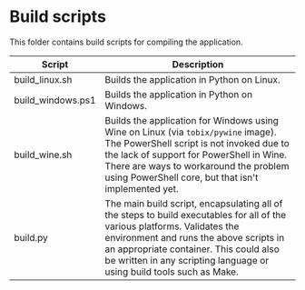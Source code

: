 # Build scripts

This folder contains build scripts for compiling the application.

| Script | Description |
| ------ | ----------- |
| build_linux.sh | Builds the application in Python on Linux. |
| build_windows.ps1 | Builds the application in Python on Windows. |
| build_wine.sh | Builds the application for Windows using Wine on Linux (via `tobix/pywine` image). The PowerShell script is not invoked due to the lack of support for PowerShell in Wine. There are ways to workaround the problem using PowerShell core, but that isn't implemented yet. |
| build.py | The main build script, encapsulating all of the steps to build executables for all of the various platforms. Validates the environment and runs the above scripts in an appropriate container. This could also be written in any scripting language or using build tools such as Make. |

